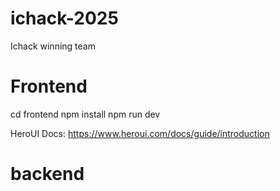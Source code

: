 # ichack-2025

Ichack winning team

# Frontend

cd frontend
npm install
npm run dev

HeroUI Docs: https://www.heroui.com/docs/guide/introduction

# backend
